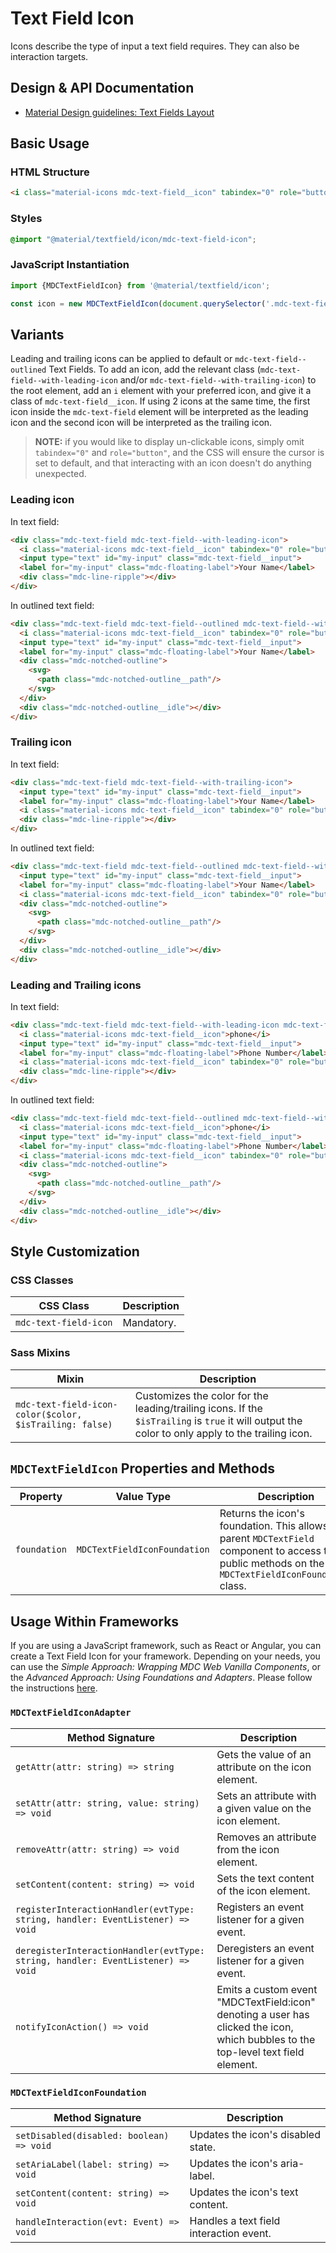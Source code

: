 <!--docs:
title: "Text Field Icon"
layout: detail
section: components
excerpt: "Icons describe the type of input a text field requires"
iconId: text_field
path: /catalog/input-controls/text-field/icon/
-->

# Text Field Icon

Icons describe the type of input a text field requires. They can also be interaction targets.

## Design & API Documentation

<ul class="icon-list">
  <li class="icon-list-item icon-list-item--spec">
    <a href="https://material.io/go/design-text-fields#text-fields-layout">Material Design guidelines: Text Fields Layout</a>
  </li>
</ul>

## Basic Usage

### HTML Structure

```html
<i class="material-icons mdc-text-field__icon" tabindex="0" role="button">event</i>
```

### Styles

```scss
@import "@material/textfield/icon/mdc-text-field-icon";
```

### JavaScript Instantiation

```js
import {MDCTextFieldIcon} from '@material/textfield/icon';

const icon = new MDCTextFieldIcon(document.querySelector('.mdc-text-field-icon'));
```
## Variants

Leading and trailing icons can be applied to default or `mdc-text-field--outlined` Text Fields. To add an icon, add the relevant class (`mdc-text-field--with-leading-icon` and/or `mdc-text-field--with-trailing-icon`) to the root element, add an `i` element with your preferred icon, and give it a class of `mdc-text-field__icon`. If using 2 icons at the same time, the first icon inside the `mdc-text-field` element will be interpreted as the leading icon and the second icon will be interpreted as the trailing icon.

> **NOTE:** if you would like to display un-clickable icons, simply omit `tabindex="0"` and `role="button"`, and the CSS will ensure the cursor is set to default, and that interacting with an icon doesn't do anything unexpected.

### Leading icon

In text field:

```html
<div class="mdc-text-field mdc-text-field--with-leading-icon">
  <i class="material-icons mdc-text-field__icon" tabindex="0" role="button">event</i>
  <input type="text" id="my-input" class="mdc-text-field__input">
  <label for="my-input" class="mdc-floating-label">Your Name</label>
  <div class="mdc-line-ripple"></div>
</div>
```

In outlined text field:

```html
<div class="mdc-text-field mdc-text-field--outlined mdc-text-field--with-leading-icon">
  <i class="material-icons mdc-text-field__icon" tabindex="0" role="button">event</i>
  <input type="text" id="my-input" class="mdc-text-field__input">
  <label for="my-input" class="mdc-floating-label">Your Name</label>
  <div class="mdc-notched-outline">
    <svg>
      <path class="mdc-notched-outline__path"/>
    </svg>
  </div>
  <div class="mdc-notched-outline__idle"></div>
</div>
```

### Trailing icon

In text field:

```html
<div class="mdc-text-field mdc-text-field--with-trailing-icon">
  <input type="text" id="my-input" class="mdc-text-field__input">
  <label for="my-input" class="mdc-floating-label">Your Name</label>
  <i class="material-icons mdc-text-field__icon" tabindex="0" role="button">event</i>
  <div class="mdc-line-ripple"></div>
</div>
```

In outlined text field:

```html
<div class="mdc-text-field mdc-text-field--outlined mdc-text-field--with-trailing-icon">
  <input type="text" id="my-input" class="mdc-text-field__input">
  <label for="my-input" class="mdc-floating-label">Your Name</label>
  <i class="material-icons mdc-text-field__icon" tabindex="0" role="button">event</i>
  <div class="mdc-notched-outline">
    <svg>
      <path class="mdc-notched-outline__path"/>
    </svg>
  </div>
  <div class="mdc-notched-outline__idle"></div>
</div>
```

### Leading and Trailing icons

In text field:

```html
<div class="mdc-text-field mdc-text-field--with-leading-icon mdc-text-field--with-trailing-icon">
  <i class="material-icons mdc-text-field__icon">phone</i>
  <input type="text" id="my-input" class="mdc-text-field__input">
  <label for="my-input" class="mdc-floating-label">Phone Number</label>
  <i class="material-icons mdc-text-field__icon" tabindex="0" role="button">event</i>
  <div class="mdc-line-ripple"></div>
</div>
```

In outlined text field:

```html
<div class="mdc-text-field mdc-text-field--outlined mdc-text-field--with-leading-icon mdc-text-field--with-trailing-icon">
  <i class="material-icons mdc-text-field__icon">phone</i>
  <input type="text" id="my-input" class="mdc-text-field__input">
  <label for="my-input" class="mdc-floating-label">Phone Number</label>
  <i class="material-icons mdc-text-field__icon" tabindex="0" role="button">clear</i>
  <div class="mdc-notched-outline">
    <svg>
      <path class="mdc-notched-outline__path"/>
    </svg>
  </div>
  <div class="mdc-notched-outline__idle"></div>
</div>
```

## Style Customization

### CSS Classes

CSS Class | Description
--- | ---
`mdc-text-field-icon` | Mandatory.

### Sass Mixins

Mixin | Description
--- | ---
`mdc-text-field-icon-color($color, $isTrailing: false)` | Customizes the color for the leading/trailing icons. If the `$isTrailing` is `true` it will output the color to only apply to the trailing icon.

## `MDCTextFieldIcon` Properties and Methods

Property | Value Type | Description
--- | --- | ---
`foundation` | `MDCTextFieldIconFoundation` | Returns the icon's foundation. This allows the parent `MDCTextField` component to access the public methods on the `MDCTextFieldIconFoundation` class.

## Usage Within Frameworks

If you are using a JavaScript framework, such as React or Angular, you can create a Text Field Icon for your framework. Depending on your needs, you can use the _Simple Approach: Wrapping MDC Web Vanilla Components_, or the _Advanced Approach: Using Foundations and Adapters_. Please follow the instructions [here](../../../docs/integrating-into-frameworks.md).

### `MDCTextFieldIconAdapter`

Method Signature | Description
--- | ---
`getAttr(attr: string) => string` | Gets the value of an attribute on the icon element.
`setAttr(attr: string, value: string) => void` | Sets an attribute with a given value on the icon element.
`removeAttr(attr: string) => void` | Removes an attribute from the icon element.
`setContent(content: string) => void` | Sets the text content of the icon element.
`registerInteractionHandler(evtType: string, handler: EventListener) => void` | Registers an event listener for a given event.
`deregisterInteractionHandler(evtType: string, handler: EventListener) => void` | Deregisters an event listener for a given event.
`notifyIconAction() => void` | Emits a custom event "MDCTextField:icon" denoting a user has clicked the icon, which bubbles to the top-level text field element.

### `MDCTextFieldIconFoundation`

Method Signature | Description
--- | ---
`setDisabled(disabled: boolean) => void` | Updates the icon's disabled state.
`setAriaLabel(label: string) => void` | Updates the icon's aria-label.
`setContent(content: string) => void` | Updates the icon's text content.
`handleInteraction(evt: Event) => void` | Handles a text field interaction event.
